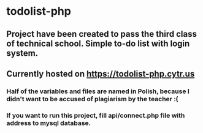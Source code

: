 # todolist-php

## Project have been created to pass the third class of technical school. Simple to-do list with login system.

## Currently hosted on https://todolist-php.cytr.us

### Half of the variables and files are named in Polish, because I didn't want to be accused of plagiarism by the teacher :(

### If you want to run this project, fill api/connect.php file with address to mysql database.
